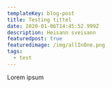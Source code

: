 ```yaml
---
templateKey: blog-post
title: Testing tittel
date: 2020-01-06T14:45:52.999Z
description: Heisann sveisann
featuredpost: true
featuredimage: /img/allInOne.png
tags:
  - test
---
```

Lorem ipsum
